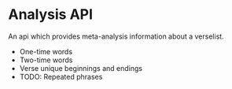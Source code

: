 # Analysis API

An api which provides meta-analysis information about a verselist.
* One-time words
* Two-time words
* Verse unique beginnings and endings
* TODO: Repeated phrases